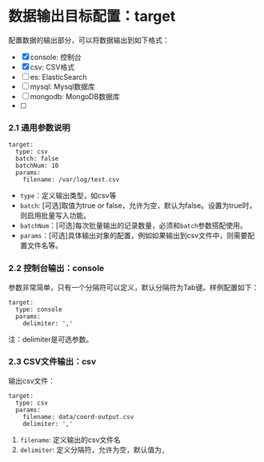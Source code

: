 # 数据输出目标配置：target
配置数据的输出部分，可以将数据输出到如下格式：

- [x] console: 控制台
- [x] csv: CSV格式
- [ ] es: ElasticSearch
- [ ] mysql: Mysql数据库
- [ ] mongodb: MongoDB数据库
- [ ]

### 2.1 通用参数说明

```
target:
  type: csv
  batch: false
  batchNum: 10
  params:
    filename: /var/log/test.csv
```

- `type`：定义输出类型，如csv等
- `batch`: [可选]取值为true or false，允许为空，默认为false。设置为true时，则启用批量写入功能。
- `batchNum`：[可选]每次批量输出的记录数量，必须和`batch`参数搭配使用。
- `params`：[可选]具体输出对象的配置，例如如果输出到csv文件中，则需要配置文件名等。

### 2.2 控制台输出：console
参数非常简单，只有一个分隔符可以定义，默认分隔符为Tab键。样例配置如下：

```
target:
  type: console
  params:
    delimiter: ','
```

注：delimiter是可选参数。

### 2.3 CSV文件输出：csv
输出csv文件：

```
target:
  type: csv
  params:
    filename: data/coord-output.csv
    delimiter: ','
```

1. `filename`: 定义输出的csv文件名
2. `delimiter`: 定义分隔符，允许为空，默认值为`,`




